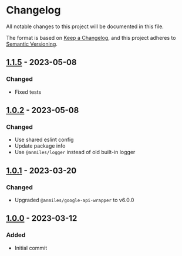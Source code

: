 # Changelog

All notable changes to this project will be documented in this file.

The format is based on [Keep a Changelog](https://keepachangelog.com/en/1.0.0/),
and this project adheres to [Semantic Versioning](https://semver.org/spec/v2.0.0.html).

## [1.1.5](../../tags/v1.1.5) - 2023-05-08
### Changed
- Fixed tests

## [1.0.2](../../tags/v1.0.2) - 2023-05-08
### Changed
- Use shared eslint config
- Update package info
- Use `@anmiles/logger` instead of old built-in logger

## [1.0.1](../../tags/v1.0.1) - 2023-03-20
### Changed
- Upgraded `@anmiles/google-api-wrapper` to v6.0.0

## [1.0.0](../../tags/v1.0.0) - 2023-03-12
### Added
- Initial commit
